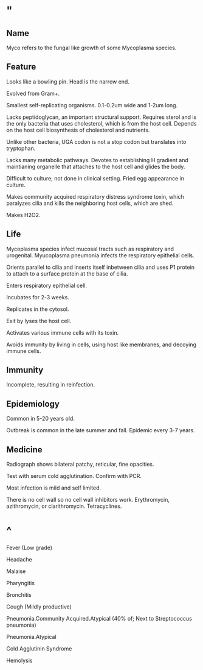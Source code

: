 # "

## Name

Myco refers to the fungal like growth of some Mycoplasma species.

## Feature

Looks like a bowling pin.
Head is the narrow end.

Evolved from Gram+.

Smallest self-replicating organisms.
0.1-0.2um wide and 1-2um long.

Lacks peptidoglycan, an important structural support.
Requires sterol and is the only bacteria that uses cholesterol, which is from the host cell.
Depends on the host cell biosynthesis of cholesterol and nutrients.

Unlike other bacteria, UGA codon is not a stop codon but translates into tryptophan.

Lacks many metabolic pathways.
Devotes to establishing H gradient and maintianing organelle that attaches to the host cell and glides the body.

Difficult to culture; not done in clinical setting.
Fried egg appearance in culture.

Makes community acquired respiratory distress syndrome toxin, which paralyzes cilia and kills the neighboring host cells, which are shed.

Makes H2O2.

## Life

Mycoplasma species infect mucosal tracts such as respiratory and urogenital.
Myucoplasma pneumonia infects the respiratory epithelial cells.

Orients parallel to cilia and inserts itself inbetween cilia and uses P1 protein to attach to a surface protein at the base of cilia.

Enters respiratory epithelial cell.

Incubates for 2-3 weeks.

Replicates in the cytosol.

Exit by lyses the host cell.

Activates various immune cells with its toxin.

Avoids immunity by living in cells, using host like membranes, and decoying immune cells.

## Immunity

Incomplete, resulting in reinfection.

## Epidemiology

Common in 5-20 years old.

Outbreak is common in the late summer and fall.
Epidemic every 3-7 years.

## Medicine

Radiograph shows bilateral patchy, reticular, fine opacities.

Test with serum cold agglutination.
Confirm with PCR.

Most infection is mild and self limited.

There is no cell wall so no cell wall inhibitors work.
Erythromycin, azithromycin, or clarithromycin.
Tetracyclines.

# ^

Fever
(Low grade)

Headache

Malaise

Pharyngitis

Bronchitis

Cough
(Mildly productive)

Pneumonia.Community Acquired.Atypical
(40% of; Next to Streptococcus pneumonia)

Pneumonia.Atypical

Cold Agglutinin Syndrome

Hemolysis

